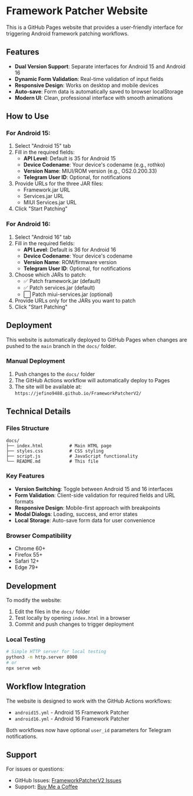 # Framework Patcher Website

This is a GitHub Pages website that provides a user-friendly interface for triggering Android framework patching
workflows.

## Features

- **Dual Version Support**: Separate interfaces for Android 15 and Android 16
- **Dynamic Form Validation**: Real-time validation of input fields
- **Responsive Design**: Works on desktop and mobile devices
- **Auto-save**: Form data is automatically saved to browser localStorage
- **Modern UI**: Clean, professional interface with smooth animations

## How to Use

### For Android 15:

1. Select "Android 15" tab
2. Fill in the required fields:
    - **API Level**: Default is 35 for Android 15
    - **Device Codename**: Your device's codename (e.g., rothko)
    - **Version Name**: MIUI/ROM version (e.g., OS2.0.200.33)
    - **Telegram User ID**: Optional, for notifications
3. Provide URLs for the three JAR files:
    - Framework.jar URL
    - Services.jar URL
    - MIUI Services.jar URL
4. Click "Start Patching"

### For Android 16:

1. Select "Android 16" tab
2. Fill in the required fields:
    - **API Level**: Default is 36 for Android 16
    - **Device Codename**: Your device's codename
    - **Version Name**: ROM/firmware version
    - **Telegram User ID**: Optional, for notifications
3. Choose which JARs to patch:
    - ✅ Patch framework.jar (default)
    - ✅ Patch services.jar (default)
    - ⬜ Patch miui-services.jar (optional)
4. Provide URLs only for the JARs you want to patch
5. Click "Start Patching"

## Deployment

This website is automatically deployed to GitHub Pages when changes are pushed to the `main` branch in the `docs/`
folder.

### Manual Deployment

1. Push changes to the `docs/` folder
2. The GitHub Actions workflow will automatically deploy to Pages
3. The site will be available at: `https://jefino9488.github.io/FrameworkPatcherV2/`

## Technical Details

### Files Structure

```
docs/
├── index.html          # Main HTML page
├── styles.css          # CSS styling
├── script.js           # JavaScript functionality
└── README.md           # This file
```

### Key Features

- **Version Switching**: Toggle between Android 15 and 16 interfaces
- **Form Validation**: Client-side validation for required fields and URL formats
- **Responsive Design**: Mobile-first approach with breakpoints
- **Modal Dialogs**: Loading, success, and error states
- **Local Storage**: Auto-save form data for user convenience

### Browser Compatibility

- Chrome 60+
- Firefox 55+
- Safari 12+
- Edge 79+

## Development

To modify the website:

1. Edit the files in the `docs/` folder
2. Test locally by opening `index.html` in a browser
3. Commit and push changes to trigger deployment

### Local Testing

```bash
# Simple HTTP server for local testing
python3 -m http.server 8000
# or
npx serve web
```

## Workflow Integration

The website is designed to work with the GitHub Actions workflows:

- `android15.yml` - Android 15 Framework Patcher
- `android16.yml` - Android 16 Framework Patcher

Both workflows now have optional `user_id` parameters for Telegram notifications.

## Support

For issues or questions:

- GitHub Issues: [FrameworkPatcherV2 Issues](https://github.com/jefino9488/FrameworkPatcherV2/issues)
- Support: [Buy Me a Coffee](https://buymeacoffee.com/jefino)
